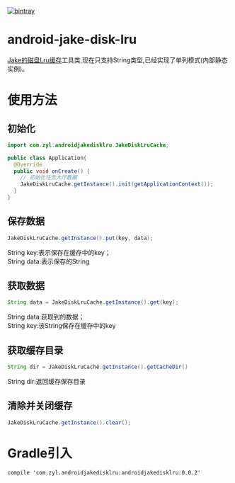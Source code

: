 [![bintray](https://img.shields.io/bintray/v/zyl/maven/android-jake-disk-lru.svg)](https://bintray.com/zyl/maven/android-jake-disk-lru/_latestVersion)
# android-jake-disk-lru
[Jake的磁盘Lru缓存](https://github.com/JakeWharton/DiskLruCache)工具类,现在只支持String类型,已经实现了单列模式(内部静态实例)。

# 使用方法
## 初始化
```Java
import com.zyl.androidjakedisklru.JakeDiskLruCache;

public class Application{
  @Override
  public void onCreate() {
    // 初始化任务大厅数据
    JakeDiskLruCache.getInstance().init(getApplicationContext());
  }
}
```
## 保存数据
```Java
JakeDiskLruCache.getInstance().put(key, data);
```
String key:表示保存在缓存中的key；  
String data:表示保存的String

## 获取数据
```Java
String data = JakeDiskLruCache.getInstance().get(key);
```
String data:获取到的数据；  
String key:该String保存在缓存中的key

## 获取缓存目录
```Java
String dir = JakeDiskLruCache.getInstance().getCacheDir()
```
String dir:返回缓存保存目录

## 清除并关闭缓存
```Java
JakeDiskLruCache.getInstance().clear();
```

# Gradle引入
`compile 'com.zyl.androidjakedisklru:androidjakedisklru:0.0.2'`
